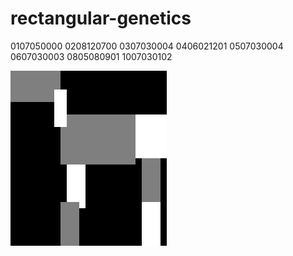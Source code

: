 # rectangular-genetics
0107050000
0208120700
0307030004
0406021201
0507030004
0607030003
0805080901
1007030102

![frl](frl.png)
